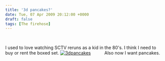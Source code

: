 ```yaml
---
title: '3d pancakes?'
date: Tue, 07 Apr 2009 20:12:00 +0000
draft: false
tags: [The firehose]
---
```


   

I used to love watching SCTV reruns as a kid in the 80's. I think I need to buy or rent the boxed set. [![3dpancakes](http://www.nickburaglio.com/wp-content/uploads/2009/04/3dpancakes-300x225.gif)](http://www.nickburaglio.com/wp-content/uploads/2009/04/3dpancakes.gif)           Also now I want pancakes.